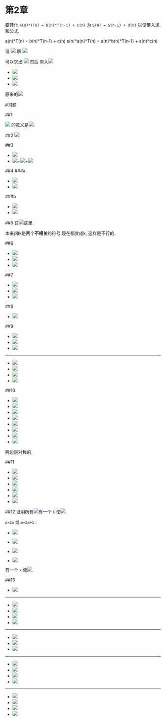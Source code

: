 第2章
===
要转化 `a(n)*T(n) = b(n)*T(n-1) + c(n)`  为 `S(n) = S(n-1) + d(n)` 以便带入求和公式.

a(n)*T(n) = b(n)*T(n-1) + c(n)
s(n)*a(n)*T(n) = s(n)*b(n)*T(n-1) + s(n)*c(n)
    
设 ![][S(n) = s(n)*a(n)*T(n)] 解 ![][s(n)*b(n) = s(n-1)*a(n-1)]

[s(n)*b(n) = s(n-1)*a(n-1)]: chp_2.md.d/278f9e80e628c6e68323b47bee4c1e37.gif
[S(n) = s(n)*a(n)*T(n)]: chp_2.md.d/99364c580e1be41494923e9409a1cc55.gif

可以求出 ![][s(n)] 然后 带入![][S(n)]
+ ![][S(n) = S(n-1) + s(n)*c(n)]
+ ![][S(n) = s(0)*a(0)T(0) + \sum_{k=1}^{n} s(k)*c(k)]
+ ![][S(n) = s(1)*b(1)T(0) + \sum_{k=1}^{n} s(k)*c(k)]

原来的![][T(n) = \frac{1}{s(n)a(n)}(s(1)*b(1)T(0) + \sum_{k=1}^{n} s(k)*c(k))]

[s(n)]: chp_2.md.d/1c795d8bf9c86273efb69c4d580a8457.gif
[S(n)]: chp_2.md.d/b43f9f9ebfb541f8ed7146fcaac57508.gif
[S(n) = S(n-1) + s(n)*c(n)]: chp_2.md.d/6aeb2d03aab75f37a4bf2c2eaa6d17ac.gif
[S(n) = s(0)*a(0)T(0) + \sum_{k=1}^{n} s(k)*c(k)]: chp_2.md.d/42456a2dc539266fe91c30d2c37317cb.gif
[S(n) = s(1)*b(1)T(0) + \sum_{k=1}^{n} s(k)*c(k)]: chp_2.md.d/c7f396733f952e8b98c3a62ba8fa6620.gif
[T(n) = \frac{1}{s(n)a(n)}(s(1)*b(1)T(0) + \sum_{k=1}^{n} s(k)*c(k))]: chp_2.md.d/76f63561d7b1378e35735e1cca3f2f09.gif

#习题

##1

![][\sum_{k=4}^{0}q_{k}] 的意义是![][q_{4}+q_{3}+q_{2}+q_{1}+q_{0}].

[\sum_{k=4}^{0}q_{k}]: chp_2.md.d/f67d04df36c21895f062f91278d88c52.gif
[q_{4}+q_{3}+q_{2}+q_{1}+q_{0}]: chp_2.md.d/05ac1b2d6781d3be817a630bf75b4bbd.gif

##2
![][|x|]

[|x|]: chp_2.md.d/cf513decf6e4ace0e25cb1c932aaa049.gif

##3

+ ![][a_{0}+a_{1}+a_{2}+a_{3}+a_{4}+a_{5}]
+ ![][a_{0}]+![][a_{1}]+![][a_{4}]

[a_{0}+a_{1}+a_{2}+a_{3}+a_{4}+a_{5}]: chp_2.md.d/bb9c487773d1d519f20658b2dc476d10.gif
[a_{0}]: chp_2.md.d/c28556537f6fa3e67b9c313fecb1c4bc.gif
[a_{1}]: chp_2.md.d/8e6ba967645c302e1f2a60ec9c341e5c.gif
[a_{4}]: chp_2.md.d/3245e1e5ae22ab11774bb424bcc68e53.gif

##4
###a
+ ![][\sum_{1\leq i\leq 4}\sum_{i<j\leq 4}\sum_{j<k\leq 4} a_{ijk}]
+ ![][((a_{1 2 3}+a_{1 2 4})+a_{1 3 4})+a_{2 3 4}]

###b
+ ![][\sum_{1\leq k\leq 4}\sum_{1\leq j<k}\sum_{1\leq i<j} a_{ijk}]
+ ![][a_{1 2 3}+(a_{1 2 4}+(a_{1 3 4}+a_{2 3 4}))]

[\sum_{1\leq i\leq 4}\sum_{i<j\leq 4}\sum_{j<k\leq 4} a_{ijk}]: chp_2.md.d/d25ec02f8892ec9db357092958b3fa5b.gif
[((a_{1 2 3}+a_{1 2 4})+a_{1 3 4})+a_{2 3 4}]: chp_2.md.d/3e2e745cc5ad02126061b2ec24864d47.gif
[\sum_{1\leq k\leq 4}\sum_{1\leq j<k}\sum_{1\leq i<j} a_{ijk}]: chp_2.md.d/f0ff4d278b0cbfe412c6cac5c24e224f.gif
[a_{1 2 3}+(a_{1 2 4}+(a_{1 3 4}+a_{2 3 4}))]: chp_2.md.d/7e55c06fccd0b6402641b587b383ab21.gif

##5
在![][\sum_{k=1}^{n}\sum_{k=1}^{n}\frac{a_k}{a_k}]这里.

 本来j和k是两个**不相关**的符号,现在都变成k, 这样是不行的.

[\sum_{k=1}^{n}\sum_{k=1}^{n}\frac{a_k}{a_k}]: chp_2.md.d/dd3ef02b03d1adb964c7e885308d5cad.gif

##6
+ ![][exp_6.1] 
+ ![][f(j)=\sum_{1\leq j\leq k}1]
+ ![][f(j)=k]

[exp_6.1]: chp_2.md.d/362bf49bccca5fd9c59b5c171dc9923b.gif
[f(j)=\sum_{1\leq j\leq k}1]: chp_2.md.d/174922381995ea314e00460a8d89bb88.gif
[f(j)=k]: chp_2.md.d/b1bc5b44017c80a71b5d428a8fd5ef05.gif

##7
+ ![][\bigtriangledown(x^{\frac{ }{m}})=x^{\frac{ }{m}}-(x-1)^{\frac{ }{m}}]
+ ![][\bigtriangledown(x^{\frac{ }{m}})=(x+m-1)x^{\frac{ }{m-1}}-(x-1)x^{\frac{ }{m-1}}]
+ ![][\bigtriangledown(x^{\frac{ }{m}})=mx^{\frac{ }{m-1}}]

[\bigtriangledown(x^{\frac{ }{m}})=x^{\frac{ }{m}}-(x-1)^{\frac{ }{m}}]: chp_2.md.d/c1531339e857d2bde5a52323434ca685.gif
[\bigtriangledown(x^{\frac{ }{m}})=(x+m-1)x^{\frac{ }{m-1}}-(x-1)x^{\frac{ }{m-1}}]: chp_2.md.d/bca564bfedd8ca96c36da9900d67e178.gif
[\bigtriangledown(x^{\frac{ }{m}})=mx^{\frac{ }{m-1}}]: chp_2.md.d/36c6a9a355f104b83f907a4e4b9dfbb7.gif

##8
+ ![][0^{\frac{m}{ }}=0*-1^{\frac{m-1}{ }}=0]

[0^{\frac{m}{ }}=0*-1^{\frac{m-1}{ }}=0]: chp_2.md.d/f5f14b6d052e48ff52eeda494aabd9f0.gif

##9
+ ![][x^{\frac{ }{-1}}=\frac{1}{x-1}]
+ ![][x^{\frac{ }{-2}}=\frac{1}{(x-1)(x-2)}]
+ ![][x^{\frac{ }{-3}}=\frac{1}{(x-1)(x-2)(x-3)}]

---

+ ![][x^{\frac{ }{2-3}}=x^\frac{ }{2}(x-2)^\frac{ }{-3}]
+ ![][x^{\frac{ }{2-3}}=x(x+1)\frac{1}{(x+1)x(x-1)}]
+ ![][x^{\frac{ }{2-3}}=\frac{1}{x-1}]
+ ![][x^{\frac{ }{2-3}}=x^\frac{ }{-1}]

[x^{\frac{ }{-1}}=\frac{1}{x-1}]: chp_2.md.d/663282627302af29533c418c12ff9031.gif
[x^{\frac{ }{-2}}=\frac{1}{(x-1)(x-2)}]: chp_2.md.d/716cb6391fefdc822c1f344ea0f0f371.gif
[x^{\frac{ }{-3}}=\frac{1}{(x-1)(x-2)(x-3)}]: chp_2.md.d/e148317097559ece27fb288148c65e7e.gif
[x^{\frac{ }{2-3}}=x^\frac{ }{2}(x-2)^\frac{ }{-3}]: chp_2.md.d/e96c22076e6fc96334015b96ecf92a26.gif
[x^{\frac{ }{2-3}}=x(x+1)\frac{1}{(x+1)x(x-1)}]: chp_2.md.d/f931832dd581f5f14477fb55560176a7.gif
[x^{\frac{ }{2-3}}=\frac{1}{x-1}]: chp_2.md.d/228e5db9ed1ca1ad4c0dddbe1a758acd.gif
[x^{\frac{ }{2-3}}=x^\frac{ }{-1}]: chp_2.md.d/6ca228dbdc5a2e4f8e60db0ddd72ba6b.gif

##10
+ ![][u\Delta v+Ev\Delta u=u(x)\Delta v(x)+Ev(x)\Delta u(x)]
+ ![][u\Delta v+Ev\Delta u=u(x)(v(x+1)-v(x))+v(x+1)(u(x+1)-u(x))]
+ ![][u\Delta v+Ev\Delta u=u(x)v(x+1)-u(x)v(x)+v(x+1)u(x+1)-v(x+1)u(x)]
+ ![][u\Delta v+Ev\Delta u=-u(x)v(x)+v(x+1)u(x+1)]
+ ![][u\Delta v+Ev\Delta u=u(x+1)v(x)-u(x)v(x)+v(x+1)u(x+1)-u(x+1)v(x)]
+ ![][u\Delta v+Ev\Delta u=(u(x+1)-u(x))v(x)+u(x+1)(v(x+1)-v(x))]
+ ![][u\Delta v+Ev\Delta u=v(x)\Delta u(x)+Eu(x)\Delta v(x)]
+ ![][u\Delta v+Ev\Delta u=v\Delta u+Eu\Delta v]

两边是对称的.

[u\Delta v+Ev\Delta u=u(x)\Delta v(x)+Ev(x)\Delta u(x)]: chp_2.md.d/0529b37343c04a336851e4cb720d5318.gif
[u\Delta v+Ev\Delta u=u(x)(v(x+1)-v(x))+v(x+1)(u(x+1)-u(x))]: chp_2.md.d/5fbfd76625dd8dc2e183f9cfd904c1c3.gif
[u\Delta v+Ev\Delta u=u(x)v(x+1)-u(x)v(x)+v(x+1)u(x+1)-v(x+1)u(x)]: chp_2.md.d/2da517209fab72cdcbcee44a7af0b9aa.gif
[u\Delta v+Ev\Delta u=-u(x)v(x)+v(x+1)u(x+1)]: chp_2.md.d/0f90bcf19692fd4a8abeda8065979038.gif
[u\Delta v+Ev\Delta u=u(x+1)v(x)-u(x)v(x)+v(x+1)u(x+1)-u(x+1)v(x)]: chp_2.md.d/3669a2806be3d907736ee1a9f78f0451.gif
[u\Delta v+Ev\Delta u=(u(x+1)-u(x))v(x)+u(x+1)(v(x+1)-v(x))]: chp_2.md.d/20c96c34fa4fadd3c5ada2ad2b3b7d83.gif
[u\Delta v+Ev\Delta u=v(x)\Delta u(x)+Eu(x)\Delta v(x)]: chp_2.md.d/8777736562ec65ffd641c06521392ad3.gif
[u\Delta v+Ev\Delta u=v\Delta u+Eu\Delta v]: chp_2.md.d/68071082c126262f3afd9e84791d6320.gif

##11
+ ![][\sum_{0\leq k<n}(a_{k+1}-a_k)b_k=\sum_{0\leq k<n}a_{k+1}b_k-\sum_{0\leq k<n}a_k b_k]
+ ![][\sum_{0\leq k<n}(a_{k+1}-a_k)b_k=\sum_{0\leq k<n}a_{k+1}b_k-\sum_{1\leq k<n+1}a_k b_k + a_n b_n - a_0 b_0]
+ ![][\sum_{0\leq k<n}(a_{k+1}-a_k)b_k=\sum_{0\leq k<n}a_{k+1}b_k-\sum_{0\leq k<n}a_{k+1}b_{k+1} + a_n b_n - a_0 b_0]
+ ![][\sum_{0\leq k<n}(a_{k+1}-a_k)b_k=\sum_{0\leq k<n}a_{k+1}b_k-a_{k+1}b_{k+1} + a_n b_n - a_0 b_0]
+ ![][\sum_{0\leq k<n}(a_{k+1}-a_k)b_k=a_n b_n - a_0 b_0 - \sum_{0\leq k<n}a_{k+1}b_{k+1} - a_{k+1}b_k]
+ ![][\sum_{0\leq k<n}(a_{k+1}-a_k)b_k=a_n b_n - a_0 b_0 - \sum_{0\leq k<n}a_{k+1}(b_{k+1} - b_k)]


[\sum_{0\leq k<n}(a_{k+1}-a_k)b_k=\sum_{0\leq k<n}a_{k+1}b_k-\sum_{0\leq k<n}a_k b_k]: chp_2.md.d/9c3dac04c68f63f4147df00daac26419.gif
[\sum_{0\leq k<n}(a_{k+1}-a_k)b_k=\sum_{0\leq k<n}a_{k+1}b_k-\sum_{1\leq k<n+1}a_k b_k + a_n b_n - a_0 b_0]: chp_2.md.d/90c55422500921ecffa79feb4d8c08fd.gif
[\sum_{0\leq k<n}(a_{k+1}-a_k)b_k=\sum_{0\leq k<n}a_{k+1}b_k-\sum_{0\leq k<n}a_{k+1}b_{k+1} + a_n b_n - a_0 b_0]: chp_2.md.d/90f7cad97d15c59e1e4edf00d8d7c812.gif
[\sum_{0\leq k<n}(a_{k+1}-a_k)b_k=\sum_{0\leq k<n}a_{k+1}b_k-a_{k+1}b_{k+1} + a_n b_n - a_0 b_0]: chp_2.md.d/a3129f65e20b686be61f3195816bfa5f.gif
[\sum_{0\leq k<n}(a_{k+1}-a_k)b_k=a_n b_n - a_0 b_0 - \sum_{0\leq k<n}a_{k+1}b_{k+1} - a_{k+1}b_k]: chp_2.md.d/e7b347026c8a8f62a901e0f00bdeaaf5.gif
[\sum_{0\leq k<n}(a_{k+1}-a_k)b_k=a_n b_n - a_0 b_0 - \sum_{0\leq k<n}a_{k+1}(b_{k+1} - b_k)]: chp_2.md.d/8c1225388916b6e2841f7cf001d5432b.gif

##12
证明所有![][n\in\mathbb]有一个 `k` 使![][p(k)=n].

`n=2m` 或 `n=2m+1` :
+ ![][2m=k+c]
+ ![][k=2m-c]

+ ![][2m+1=k-c]
+ ![][k=2m+1+c]

有一个 `k` 使![][p(k)=n].

[n\in\mathbb]: chp_2.md.d/16f3aab2e3c5bf67bfc48fb3f26b77f2.gif
[p(k)=n]: chp_2.md.d/0e8809bf72bdeead643558e8feeee64e.gif
[2m=k+c]: chp_2.md.d/bef7c65c5a89f8413db02a5eefb4168e.gif
[k=2m-c]: chp_2.md.d/79e26400050467538f3b0c434c3fc26d.gif

[2m+1=k-c]: chp_2.md.d/50fab3c468a4417bbfe0e0efc6959a2b.gif
[k=2m+1+c]: chp_2.md.d/6274af3406afb9120295dc8e3abff722.gif

##13
+ ![][\sum u\Delta v = uv - \sum Ev\delta u]

***

+ ![][u = n^2]
+ ![][\Delta u = 2n+1]
+ ![][v = \frac{(-1)^n}{-2}]
+ ![][\Delta v = (-1)^n]

***

+ ![][\sum n^2(-1)^n = n^2 \frac{(-1)^n}{-2} - \sum \frac{(-1)^{n+1}}{-2} (2n)]
+ ![][\sum n^2(-1)^n = n^2 \frac{(-1)^n}{-2} - \sum \frac{(-1)^n}{2}2n - \sum \frac{(-1)^n}{2}]
+ ![][\sum n^2(-1)^n = n^2 \frac{(-1)^n}{-2} - \sum n(-1)^n - \sum \frac{(-1)^n}{2}]

***

+ ![][u = n]
+ ![][\Delta u = 1]
+ ![][v = \frac{(-1)^n}{-2}]
+ ![][\Delta v = (-1)^n]

***

+ ![][\sum n^2(-1)^n = n^2 \frac{(-1)^n}{-2} - ( n\frac{(-1)^n}{-2} - \sum \frac{(-1)^{n+1}}{-2}*1 ) - \sum \frac{(-1)^n}{2}]
+ ![][\sum n^2(-1)^n = n^2 \frac{(-1)^n}{-2} - n\frac{(-1)^n}{-2} + ( \sum \frac{(-1)^n}{2} - \sum \frac{(-1)^n}{2} )]
+ ![][\sum n^2(-1)^n = (n^2-n) \frac{(-1)^n}{-2}]
+ ![][\sum n^2(-1)^n = \frac{(n-1)n(-1)^n}{-2}]


[\sum u\Delta v = uv - \sum Ev\delta u]: chp_2.md.d/c12d3b6b0cc3cb49540333e416c567ed.gif
[u = n]: chp_2.md.d/668acf6e1a9bd1a89be85495f5471369.gif
[\Delta u = 1]: chp_2.md.d/c42c0fd8e3ba989a9841ecc348fc2b5b.gif
[u = n^2]: chp_2.md.d/0cda861b2f3e5e56b4846a34e4ba7421.gif
[\Delta u = 2n+1]: chp_2.md.d/4c1fb972cae36c9c56036c13ee34583b.gif
[v = \frac{(-1)^n}{-2}]: chp_2.md.d/ed6c02f0c3c32dafbe3dcbe124f91922.gif
[\Delta v = (-1)^n]: chp_2.md.d/32edfb04c9f8ebe58fdd0102deb6ee3c.gif

[\sum n^2(-1)^n = n^2 \frac{(-1)^n}{-2} - \sum \frac{(-1)^{n+1}}{-2} (2n)]: chp_2.md.d/8fb93314e222da41609c34dda2386cbd.gif
[\sum n^2(-1)^n = n^2 \frac{(-1)^n}{-2} - \sum \frac{(-1)^n}{2}2n - \sum \frac{(-1)^n}{2}]: chp_2.md.d/46074818a96af4cc87cc8f6e6aef849d.gif
[\sum n^2(-1)^n = n^2 \frac{(-1)^n}{-2} - \sum n(-1)^n - \sum \frac{(-1)^n}{2}]: chp_2.md.d/7f23c227f42c97631e03c7a2db0d0cad.gif

[\sum n^2(-1)^n = n^2 \frac{(-1)^n}{-2} - ( n\frac{(-1)^n}{-2} - \sum \frac{(-1)^{n+1}}{-2}*1 ) - \sum \frac{(-1)^n}{2}]: chp_2.md.d/c1439a927a74def7d7b9259bd88a6ee1.gif
[\sum n^2(-1)^n = n^2 \frac{(-1)^n}{-2} - n\frac{(-1)^n}{-2} + ( \sum \frac{(-1)^n}{2} - \sum \frac{(-1)^n}{2} )]: chp_2.md.d/1cdcc3d95e834ae2ad099fc3e881a39d.gif
[\sum n^2(-1)^n = (n^2-n) \frac{(-1)^n}{-2}]: chp_2.md.d/b22badec9bdcf2a8f47fefec9c4f7be0.gif
[\sum n^2(-1)^n = \frac{(n-1)n(-1)^n}{-2}]: chp_2.md.d/3b3d65feea56995f2f1bd0bce9b80004.gif









